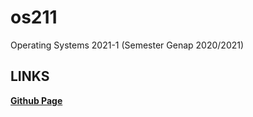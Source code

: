 # os211
Operating Systems 2021-1 (Semester Genap 2020/2021)

## LINKS
[**Github Page**](csq307.github.io/os211)
